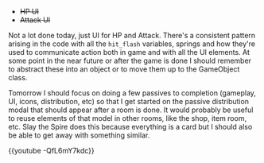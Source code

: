 <!--
title: 20201227
-->

* ~~HP UI~~
* ~~Attack UI~~

Not a lot done today, just UI for HP and Attack. There's a consistent pattern arising in the code with all the `hit_flash` variables, 
springs and how they're used to communicate action both in game and with all the UI elements. 
At some point in the near future or after the game is done I should remember to abstract these into an object or to move them up to the GameObject class.

Tomorrow I should focus on doing a few passives to completion (gameplay, UI, icons, distribution, etc) so that I get started on the passive distribution modal that should appear after a room is done. 
It would probably be useful to reuse elements of that model in other rooms, like the shop, item room, etc. 
Slay the Spire does this because everything is a card but I should also be able to get away with something similar.

{{youtube -QfL6mY7kdc}}
